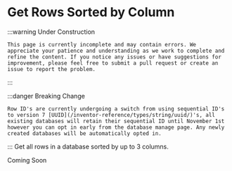 # Get Rows Sorted by Column

:::warning Under Construction

    This page is currently incomplete and may contain errors. We appreciate your patience and understanding as we work to complete and refine the content. If you notice any issues or have suggestions for improvement, please feel free to submit a pull request or create an issue to report the problem.

:::

:::danger Breaking Change

    Row ID's are currently undergoing a switch from using sequential ID's to version 7 [UUID](/inventor-reference/types/string/uuid/)'s, all existing databases will retain their sequential ID until November 1st however you can opt in early from the database manage page. Any newly created databases will be automatically opted in.

:::
Get all rows in a database sorted by up to 3 columns.

Coming Soon